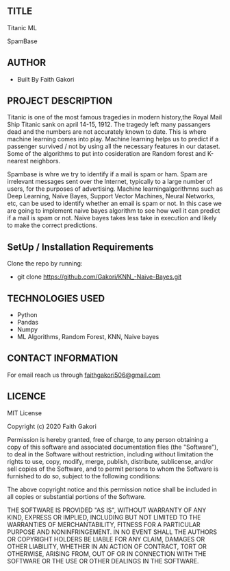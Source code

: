 ##  TITLE
 Titanic ML

 SpamBase

## AUTHOR
 * Built By Faith Gakori

## PROJECT DESCRIPTION
 Titanic is one of the most famous tragedies in modern history,the Royal Mail Ship Titanic sank on april 14-15, 1912. The tragedy left many passangers dead and the numbers are not accurately known to date. This is where machine learning comes into play. Machine learning helps us to predict if a passenger survived / not by using all the necessary features in our dataset. Some of the algorithms to put into cosideration are Random forest and K-nearest neighbors.

 Spambase is whre we try to identify if a mail is spam or ham. Spam are irrelevant messages sent over the Internet, typically to a large number of users, for the purposes of advertising.
 Machine learningalgorithmns such as Deep Learning, Naïve Bayes, Support Vector Machines, Neural Networks, etc, can be used to identify whether an email is spam or not. In this case we are going to implement naive bayes algorithm to see how well it can predict if a mail is spam or not. Naive bayes takes less take in execution and likely to make the correct predictions.

## SetUp / Installation Requirements
  Clone the repo by running:
*   git clone https://github.com/Gakori/KNN_-Naive-Bayes.git

## TECHNOLOGIES USED
* Python
* Pandas
* Numpy
* ML Algorithms, Random Forest, KNN, Naive bayes

## CONTACT INFORMATION
 For email reach us through faithgakori506@gmail.com

## LICENCE
MIT License

Copyright (c) 2020 Faith Gakori

Permission is hereby granted, free of charge, to any person obtaining a copy of this software and associated documentation files (the "Software"), to deal in the Software without restriction, including without limitation the rights to use, copy, modify, merge, publish, distribute, sublicense, and/or sell copies of the Software, and to permit persons to whom the Software is furnished to do so, subject to the following conditions:

The above copyright notice and this permission notice shall be included in all copies or substantial portions of the Software.

THE SOFTWARE IS PROVIDED "AS IS", WITHOUT WARRANTY OF ANY KIND, EXPRESS OR IMPLIED, INCLUDING BUT NOT LIMITED TO THE WARRANTIES OF MERCHANTABILITY, FITNESS FOR A PARTICULAR PURPOSE AND NONINFRINGEMENT. IN NO EVENT SHALL THE AUTHORS OR COPYRIGHT HOLDERS BE LIABLE FOR ANY CLAIM, DAMAGES OR OTHER LIABILITY, WHETHER IN AN ACTION OF CONTRACT, TORT OR OTHERWISE, ARISING FROM, OUT OF OR IN CONNECTION WITH THE SOFTWARE OR THE USE OR OTHER DEALINGS IN THE SOFTWARE.
